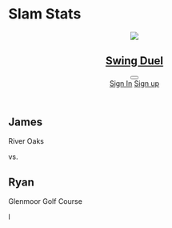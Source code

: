 # Slam Stats

<header class="bg-secondary text-background">
  <nav class="flex items-center justify-between px-4 py-4">
    <a class="flex items-center gap-x-2 text-xl font-semibold tracking-wider" href="#">
      <img src="https://res.cloudinary.com/pgatour-prod/tours/web-logos/pga-tour-logo.svg" />
      <h1>Swing Duel</h1>
    </a>
    <div class="md:hidden">
      <button class="p-3">
        <svg class="h-4 w-4 fill-background" viewBox="0 0 20 20" xmlns="http://www.w3.org/2000/svg">
          <path d="M0 3h20v2H0V3zm0 6h20v2H0V9zm0 6h20v2H0v-2z"></path>
        </svg>
      </button>
    </div>
    <div class="hidden md:flex">
      <a class="ml-auto mr-3 rounded-xl px-6 py-2 text-sm font-bold text-background" href="#">Sign In</a>
      <a class="rounded-xl bg-primary px-6 py-2 text-sm font-bold text-secondary hover:bg-accent" href="#">Sign up</a>
    </div>
  </nav>
</header>

<main>
  <div id="matchup" class="flex justify-between bg-primary">
    <div class="border text-right flex-1">
      <h2>James</h2>
      <p>River Oaks</p>
    </div>
    <div class="border mx-auto">vs.</div>
    <div class="border text-left flex-1">
      <h2>Ryan</h2>
      <p>Glenmoor Golf Course</p>
    </div>
  </div>
  <div id="stats" class="flex justify-center">
    <p>l</p>
  </div>
  <div id="record"></div>
  <div id="history"></div>
</main>
